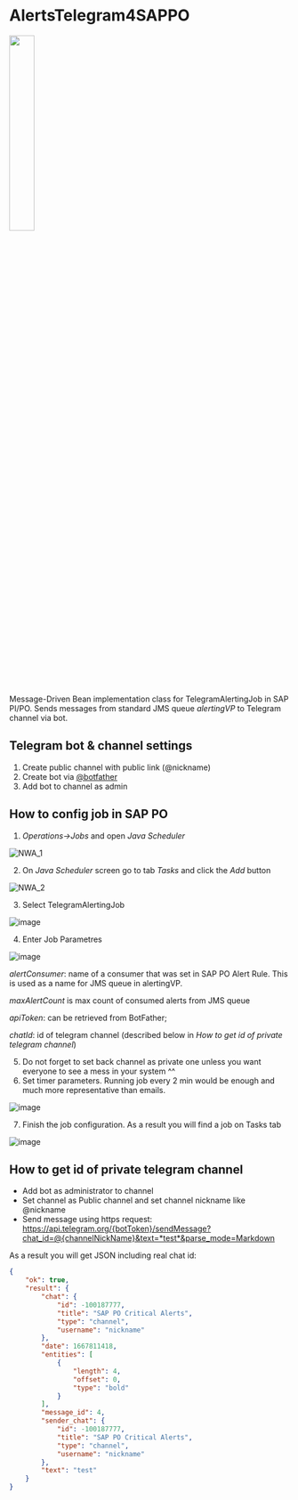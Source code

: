 # AlertsTelegram4SAPPO

<img src="https://user-images.githubusercontent.com/7569642/207464957-79ad2cd9-c4d9-446b-8caa-1e55a48f1ac1.png" width="30%" height="30%" />

Message-Driven Bean implementation class for TelegramAlertingJob in SAP PI/PO. Sends messages from standard JMS queue *alertingVP* to Telegram channel via bot.

## Telegram bot & channel settings

1. Create public channel with public link (@nickname)
2. Create bot via [@botfather](https://t.me/BotFather)
3. Add bot to channel as admin

## How to config job in SAP PO

1. *Operations->Jobs* and open *Java Scheduler*
    
![NWA_1](https://user-images.githubusercontent.com/7569642/207361440-127bc192-8ba2-460d-b735-73b575554b49.png)


2. On *Java Scheduler* screen go to tab *Tasks* and click the *Add* button
    
![NWA_2](https://user-images.githubusercontent.com/7569642/207361501-b9d6cf7e-45ef-4ade-b66d-43701a620d56.png)

3. Select TelegramAlertingJob

![image](https://user-images.githubusercontent.com/7569642/226339973-9706221c-8392-45bd-b2d8-f637a14f45ba.png)

4. Enter Job Parametres    

![image](https://user-images.githubusercontent.com/7569642/226340231-76569d53-970f-4099-b9e4-04dc27445498.png)

*alertConsumer*: name of a consumer that was set in SAP PO Alert Rule. 
This is used as a name for JMS queue in alertingVP.

*maxAlertCount* is max count of consumed alerts from JMS queue

*apiToken*: can be retrieved from BotFather; 

*chatId*: id of telegram channel (described below in *How to get id of private telegram channel*) 

5. Do not forget to set back channel as private one unless you want everyone to see a mess in your system ^^
6. Set timer parameters. Running job every 2 min would be enough and much more representative than emails.

![image](https://user-images.githubusercontent.com/7569642/207364908-e8e73ec7-2e1f-45dc-95ee-4481c43fff73.png)

7. Finish the job configuration. As a result you will find a job on Tasks tab

![image](https://user-images.githubusercontent.com/7569642/207365733-63daeb4a-bab0-498d-a1ce-4457e5e2e06f.png)



## How to get id of private telegram channel 

- Add bot as administrator to channel
- Set channel as Public channel and set channel nickname like @nickname
- Send message using https request: https://api.telegram.org/{botToken}/sendMessage?chat_id=@{channelNickName}&text=*test*&parse_mode=Markdown 

As a result you will get JSON including real chat id:

```json
{
    "ok": true,
    "result": {
        "chat": {
            "id": -100187777,
            "title": "SAP PO Critical Alerts",
            "type": "channel",
            "username": "nickname"
        },
        "date": 1667811418,
        "entities": [
            {
                "length": 4,
                "offset": 0,
                "type": "bold"
            }
        ],
        "message_id": 4,
        "sender_chat": {
            "id": -100187777,
            "title": "SAP PO Critical Alerts",
            "type": "channel",
            "username": "nickname"
        },
        "text": "test"
    }
}
```
